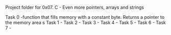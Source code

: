 Project folder for 0x07. C - Even more pointers, arrays and strings

Task 0 -function that fills memory with a constant byte. Returns a pointer to the memory area s 
Task 1 - 
Task 2 - 
Task 3 -
Task 4 -
Task 5 -
Task 6 -
Task 7 -
